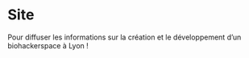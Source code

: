 Site
====

Pour diffuser les informations sur la création et le développement d’un biohackerspace à Lyon !
